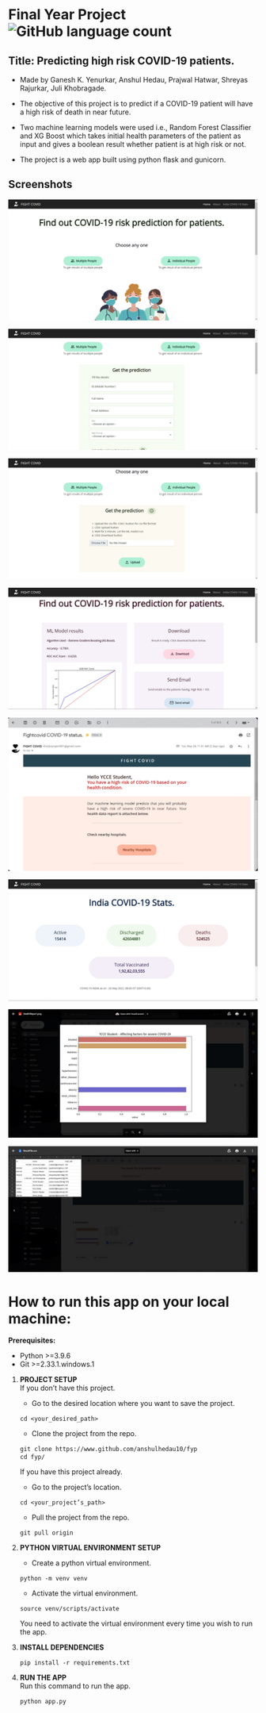 # Final Year Project ![GitHub language count](https://img.shields.io/github/languages/count/anshulhedau10/fyp?color=green)

## Title: Predicting high risk COVID-19 patients.
- Made by Ganesh K. Yenurkar, Anshul Hedau, Prajwal Hatwar, Shreyas Rajurkar, Juli Khobragade.

- The objective of this project is to predict if a COVID-19 patient will have a high risk of death in near future.
- Two machine learning models were used i.e., Random Forest Classifier and XG Boost which takes initial health parameters of the patient as input and gives a boolean result whether patient is at high risk or not.
- The project is a web app built using python flask and gunicorn.

## Screenshots

![alt text](https://github.com/anshulhedau10/fyp/blob/main/static/images/Screenshot1.jpg?raw=true)

![alt text](https://github.com/anshulhedau10/fyp/blob/main/static/images/Screenshot2.jpg?raw=true)

![alt text](https://github.com/anshulhedau10/fyp/blob/main/static/images/Screenshot3.jpg?raw=true)

![alt text](https://github.com/anshulhedau10/fyp/blob/main/static/images/Screenshot4.jpg?raw=true)

![alt text](https://github.com/anshulhedau10/fyp/blob/main/static/images/Screenshot5.jpg?raw=true)

![alt text](https://github.com/anshulhedau10/fyp/blob/main/static/images/Screenshot6.jpg?raw=true)

![alt text](https://github.com/anshulhedau10/fyp/blob/main/static/images/Screenshot7.jpg?raw=true)

![alt text](https://github.com/anshulhedau10/fyp/blob/main/static/images/Screenshot8.jpg?raw=true)

# How to run this app on your local machine:
**Prerequisites:**
- Python >=3.9.6
- Git >=2.33.1.windows.1

1. **PROJECT SETUP**  
    If you don’t have this project.
    - Go to the desired location where you want to save the project.
    ```
    cd <your_desired_path>
    ```
    - Clone the project from the repo.
    ```
    git clone https://www.github.com/anshulhedau10/fyp
    cd fyp/
    ```

    If you have this project already.
    - Go to the project’s location.
    ```
    cd <your_project’s_path>
    ```
    - Pull the project from the repo.
    ```
    git pull origin
    ```

2. **PYTHON VIRTUAL ENVIRONMENT SETUP**  
    - Create a python virtual environment.
    ```
    python -m venv venv
    ```
    - Activate the virtual environment.
    ```
    source venv/scripts/activate
    ```

    You need to activate the virtual environment every time you wish to run the app.

3. **INSTALL DEPENDENCIES**  
    ```
    pip install -r requirements.txt
    ```

4. **RUN THE APP**  
    Run this command to run the app.
    ```
    python app.py
    ```

